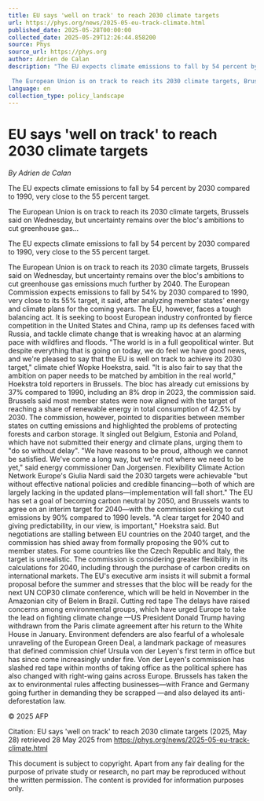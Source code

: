 ```yaml
---
title: EU says 'well on track' to reach 2030 climate targets
url: https://phys.org/news/2025-05-eu-track-climate.html
published_date: 2025-05-28T00:00:00
collected_date: 2025-05-29T12:26:44.858200
source: Phys
source_url: https://phys.org
author: Adrien de Calan
description: "The EU expects climate emissions to fall by 54 percent by 2030 compared to 1990, very close to the 55 percent target.
 
 The European Union is on track to reach its 2030 climate targets, Brussels said on Wednesday, but uncertainty remains over the bloc's ambitions to cut greenhouse gas..."
language: en
collection_type: policy_landscape
---
```


# EU says 'well on track' to reach 2030 climate targets

*By Adrien de Calan*

The EU expects climate emissions to fall by 54 percent by 2030 compared to 1990, very close to the 55 percent target.
 
 The European Union is on track to reach its 2030 climate targets, Brussels said on Wednesday, but uncertainty remains over the bloc's ambitions to cut greenhouse gas...

The EU expects climate emissions to fall by 54 percent by 2030 compared to 1990, very close to the 55 percent target.
 
 The European Union is on track to reach its 2030 climate targets, Brussels said on Wednesday, but uncertainty remains over the bloc's ambitions to cut greenhouse gas emissions much further by 2040. 
 The European Commission expects emissions to fall by 54% by 2030 compared to 1990, very close to its 55% target, it said, after analyzing member states' energy and climate plans for the coming years. 
 The EU, however, faces a tough balancing act. 
 It is seeking to boost European industry confronted by fierce competition in the United States and China, ramp up its defenses faced with Russia, and tackle climate change that is wreaking havoc at an alarming pace with wildfires and floods. 
 "The world is in a full geopolitical winter. But despite everything that is going on today, we do feel we have good news, and we're pleased to say that the EU is well on track to achieve its 2030 target," climate chief Wopke Hoekstra, said. 
 "It is also fair to say that the ambition on paper needs to be matched by ambition in the real world," Hoekstra told reporters in Brussels. 
 The bloc has already cut emissions by 37% compared to 1990, including an 8% drop in 2023, the commission said. 
 Brussels said most member states were now aligned with the target of reaching a share of renewable energy in total consumption of 42.5% by 2030. 
 The commission, however, pointed to disparities between member states on cutting emissions and highlighted the problems of protecting forests and carbon storage. 
 It singled out Belgium, Estonia and Poland, which have not submitted their energy and climate plans, urging them to "do so without delay". 
 "We have reasons to be proud, although we cannot be satisfied. We've come a long way, but we're not where we need to be yet," said energy commissioner Dan Jorgensen. 
 Flexibility 
 Climate Action Network Europe's Giulia Nardi said the 2030 targets were achievable "but without effective national policies and credible financing—both of which are largely lacking in the updated plans—implementation will fall short." 
 The EU has set a goal of becoming carbon neutral by 2050, and Brussels wants to agree on an interim target for 2040—with the commission seeking to cut emissions by 90% compared to 1990 levels. 
 "A clear target for 2040 and giving predictability, in our view, is important," Hoekstra said. 
 But negotiations are stalling between EU countries on the 2040 target, and the commission has shied away from formally proposing the 90% cut to member states. 
 For some countries like the Czech Republic and Italy, the target is unrealistic. 
 The commission is considering greater flexibility in its calculations for 2040, including through the purchase of carbon credits on international markets. 
 The EU's executive arm insists it will submit a formal proposal before the summer and stresses that the bloc will be ready for the next UN COP30 climate conference, which will be held in November in the Amazonian city of Belem in Brazil. 
 Cutting red tape 
 The delays have raised concerns among environmental groups, which have urged Europe to take the lead on fighting climate change —US President Donald Trump having withdrawn from the Paris climate agreement after his return to the White House in January. 
 Environment defenders are also fearful of a wholesale unraveling of the European Green Deal, a landmark package of measures that defined commission chief Ursula von der Leyen's first term in office but has since come increasingly under fire. 
 Von der Leyen's commission has slashed red tape within months of taking office as the political sphere has also changed with right-wing gains across Europe. 
 Brussels has taken the ax to environmental rules affecting businesses—with France and Germany going further in demanding they be scrapped —and also delayed its anti-deforestation law. 
 
© 2025 AFP

Citation:
EU says 'well on track' to reach 2030 climate targets (2025, May 28)
retrieved 28 May 2025
from https://phys.org/news/2025-05-eu-track-climate.html

This document is subject to copyright. Apart from any fair dealing for the purpose of private study or research, no
part may be reproduced without the written permission. The content is provided for information purposes only.